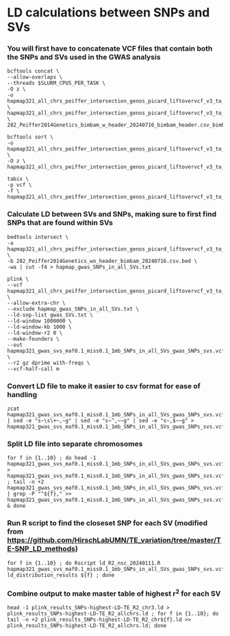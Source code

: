 # LD calculations between SNPs and SVs
### You will first have to concatenate VCF files that contain both the SNPs and SVs used in the GWAS analysis
```
bcftools concat \
--allow-overlaps \
--threads $SLURM_CPUS_PER_TASK \
-O z \
-o hapmap321_all_chrs_peiffer_intersection_genos_picard_liftovervcf_v3_to_v4_to_v5NAM_w_gwas_SNPs_gwas_svs_concat.vcf.gz \
hapmap321_all_chrs_peiffer_intersection_genos_picard_liftovervcf_v3_to_v4_to_v5NAM_sorted_gwas_SNPs.vcf.gz \
282_Peiffer2014Genetics_bimbam_w_header_20240716_bimbam_header.csv_bimbam_gwas_svs_reheader_sorted_hapmap_order.vcf.gz
```
```
bcftools sort \
-o hapmap321_all_chrs_peiffer_intersection_genos_picard_liftovervcf_v3_to_v4_to_v5NAM_w_gwas_SNPs_gwas_svs_concat_sorted.vcf.gz \
-O z \
hapmap321_all_chrs_peiffer_intersection_genos_picard_liftovervcf_v3_to_v4_to_v5NAM_w_gwas_SNPs_gwas_svs_concat.vcf.gz
```
```
tabix \
-p vcf \
-f \
hapmap321_all_chrs_peiffer_intersection_genos_picard_liftovervcf_v3_to_v4_to_v5NAM_w_gwas_SNPs_gwas_svs_concat_sorted.vcf.gz
```
### Calculate LD between SVs and SNPs, making sure to first find SNPs that are found within SVs
```
bedtools intersect \
-a hapmap321_all_chrs_peiffer_intersection_genos_picard_liftovervcf_v3_to_v4_to_v5NAM_sorted_gwas_SNPs.vcf.gz.bed \
-b 282_Peiffer2014Genetics_wo_header_bimbam_20240716.csv.bed \
-wa | cut -f4 > hapmap_gwas_SNPs_in_all_SVs.txt
```

```
plink \
--vcf hapmap321_all_chrs_peiffer_intersection_genos_picard_liftovervcf_v3_to_v4_to_v5NAM_w_gwas_SNPs_gwas_svs_cat_sorted.vcf.gz \
--allow-extra-chr \
--exclude hapmap_gwas_SNPs_in_all_SVs.txt \
--ld-snp-list gwas_SVs.txt \
--ld-window 1000000 \
--ld-window-kb 1000 \
--ld-window-r2 0 \
--make-founders \
--out hapmap321_gwas_svs_maf0.1_miss0.1_1mb_SNPs_in_all_SVs_gwas_SNPs_svs.vcf_ld \
--r2 gz dprime with-freqs \
--vcf-half-call m

```
### Convert LD file to make it easier to csv format for ease of handling
```
zcat hapmap321_gwas_svs_maf0.1_miss0.1_1mb_SNPs_in_all_SVs_gwas_SNPs_svs.vcf_ld.ld.gz | sed -e "s~\s\+~,~g" | sed -e "s~^,~~g" | sed -e "s~,$~~g" > hapmap321_gwas_svs_maf0.1_miss0.1_1mb_SNPs_in_all_SVs_gwas_SNPs_svs.vcf_ld.ld_sedcomma
```
### Split LD file into separate chromosomes
```
for f in {1..10} ; do head -1 hapmap321_gwas_svs_maf0.1_miss0.1_1mb_SNPs_in_all_SVs_gwas_SNPs_svs.vcf_ld.ld_sedcomma > hapmap321_gwas_svs_maf0.1_miss0.1_1mb_SNPs_in_all_SVs_gwas_SNPs_svs.vcf_chr${f}_ld.ld_sedcomma ; tail -n +2 hapmap321_gwas_svs_maf0.1_miss0.1_1mb_SNPs_in_all_SVs_gwas_SNPs_svs.vcf_ld.ld_sedcomma | grep -P "^${f}," >> hapmap321_gwas_svs_maf0.1_miss0.1_1mb_SNPs_in_all_SVs_gwas_SNPs_svs.vcf_chr${f}_ld.ld_sedcomma & done
```
### Run R script to find the closeset SNP for each SV (modified from https://github.com/HirschLabUMN/TE_variation/tree/master/TE-SNP_LD_methods)
```
for f in {1..10} ; do Rscript ld_R2_nsc_20240111.R hapmap321_gwas_svs_maf0.1_miss0.1_1mb_SNPs_in_all_SVs_gwas_SNPs_svs.vcf_chr${f}_ld.ld_sedcomma ld_distribution_results ${f} ; done
```

### Combine output to make master table of highest r<sup>2</sup> for each SV
```
head -1 plink_results_SNPs-highest-LD-TE_R2_chr3.ld > plink_results_SNPs-highest-LD-TE_R2_allchrs.ld ; for f in {1..10}; do tail -n +2 plink_results_SNPs-highest-LD-TE_R2_chr${f}.ld >> plink_results_SNPs-highest-LD-TE_R2_allchrs.ld; done
```
